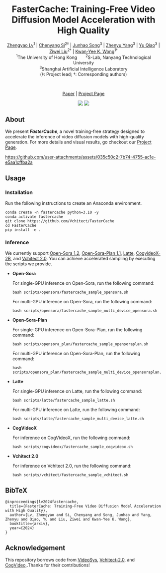 <div align="center">
<h1>FasterCache: Training-Free Video Diffusion Model Acceleration with High Quality</h1></div>



<div align="center">
    <a href="https://scholar.google.com/citations?user=FkkaUgwAAAAJ&hl=en" target="_blank">Zhengyao Lv</a><sup>1</sup> |
    <a href="https://chenyangsi.github.io/" target="_blank">Chenyang Si</a><sup>2‡</sup> |
    <a href="" target="_blank">Junhao Song</a><sup>3</sup> |
    <a href="" target="_blank">Zhenyu Yang</a><sup>3</sup> |
    <a href="https://mmlab.siat.ac.cn/yuqiao" target="_blank">Yu Qiao</a><sup>3</sup> |
    <a href="https://liuziwei7.github.io/" target="_blank">Ziwei Liu</a><sup>2†</sup>    |
    <a href="https://i.cs.hku.hk/~kykwong/" target="_blank">Kwan-Yee K. Wong</a><sup>1†</sup>
</div>
<div align="center">
    <sup>1</sup>The University of Hong Kong &nbsp;&nbsp;&nbsp;&nbsp;&nbsp; 
    <sup>2</sup>S-Lab, Nanyang Technological University <br>
    <sup>3</sup>Shanghai Artificial Intelligence Laboratory
</div>
<div align="center">(‡: Project lead; †: Corresponding authors)</div>

​<p align="center">
    <a href="https://arxiv.org/abs/2410.19355">Paper</a> | 
    <a href="https://vchitect.github.io/FasterCache/">Project Page</a>
</p>

<p align="center">
    <a href="https://hits.seeyoufarm.com"><img src="https://hits.seeyoufarm.com/api/count/incr/badge.svg?url=https%3A%2F%2Fgithub.com%2FVchitect%2FFasterCache&count_bg=%2379C83D&title_bg=%23555555&icon=&icon_color=%23E7E7E7&title=Github+visitors&edge_flat=false"/></a>
    <a href="https://hits.seeyoufarm.com"><img src="https://hits.seeyoufarm.com/api/count/incr/badge.svg?url=https%3A%2F%2Fvchitect.github.io%2FFasterCache%2F&count_bg=%23C83D5D&title_bg=%23555555&icon=&icon_color=%23E7E7E7&title=Pages+visitors&edge_flat=false"/></a>
</p>



## About

We present ***FasterCache***, a novel training-free strategy designed to accelerate the inference of video diffusion models with high-quality generation. For more details and visual results, go checkout our [Project Page](https://vchitect.github.io/FasterCache/).

https://github.com/user-attachments/assets/035c50c2-7b74-4755-ac1e-e5aa1cffba2a

## Usage

### Installation

Run the following instructions to create an Anaconda environment.

```
conda create -n fastercache python=3.10 -y
conda activate fastercache
git clone https://github.com/Vchitect/FasterCache
cd FasterCache
pip install -e .
```

### Inference

We currently support [Open-Sora 1.2](https://github.com/hpcaitech/Open-Sora), [Open-Sora-Plan 1.1](https://github.com/PKU-YuanGroup/Open-Sora-Plan), [Latte](https://github.com/Vchitect/Latte), [CogvideoX-2B](https://github.com/THUDM/CogVideo), and [Vchitect 2.0](https://github.com/Vchitect/Vchitect-2.0). You can achieve accelerated sampling by executing the scripts we provide.

- **Open-Sora**

    For single-GPU inference on Open-Sora, run the following command:
    ```
    bash scripts/opensora/fastercache_sample_opensora.sh
    ```

    For multi-GPU inference on Open-Sora, run the following command:

    ```
    bash scripts/opensora/fastercache_sample_multi_device_opensora.sh
    ```

- **Open-Sora-Plan**

    For single-GPU inference on Open-Sora-Plan, run the following command:
    ```
    bash scripts/opensora_plan/fastercache_sample_opensoraplan.sh
    ```
    
    For multi-GPU inference on Open-Sora-Plan, run the following command:
    
    ```
    bash scripts/opensora_plan/fastercache_sample_multi_device_opensoraplan.sh
    ```

- **Latte**


    For single-GPU inference on Latte, run the following command:
    ```
    bash scripts/latte/fastercache_sample_latte.sh
    ```
    
    For multi-GPU inference on Latte, run the following command:
    
    ```
    bash scripts/latte/fastercache_sample_multi_device_latte.sh
    ```

- **CogVideoX**

    For inference on CogVideoX, run the following command:
    ```
    bash scripts/cogvideox/fastercache_sample_cogvideox.sh
    ```

- **Vchitect 2.0**

    For inference on Vchitect 2.0, run the following command:
    ```
    bash scripts/vchitect/fastercache_sample_vchitect.sh
    ```

## BibTeX

```
@inproceedings{lv2024fastercache,
  title={FasterCache: Training-Free Video Diffusion Model Acceleration with High Quality},
  author={Lv, Zhengyao and Si, Chenyang and Song, Junhao and Yang, Zhenyu and Qiao, Yu and Liu, Ziwei and Kwan-Yee K. Wong},
  booktitle={arxiv},
  year={2024}
}
```

## Acknowledgement

This repository borrows code from [VideoSys](https://github.com/NUS-HPC-AI-Lab/VideoSys), [Vchitect-2.0](https://github.com/Vchitect/Vchitect-2.0), and [CogVideo](https://github.com/THUDM/CogVideo),.Thanks for their contributions!
